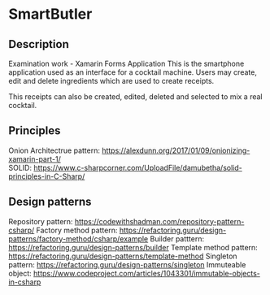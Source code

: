 # SmartButler

## Description

Examination work - Xamarin Forms Application
This is the smartphone application used as an interface for a cocktail machine. Users may create, edit and delete ingredients which are used to create receipts.

This receipts can also be created, edited, deleted and selected to mix a real cocktail.

## Principles 

Onion Architectrue pattern: https://alexdunn.org/2017/01/09/onionizing-xamarin-part-1/ <br/>
SOLID: https://www.c-sharpcorner.com/UploadFile/damubetha/solid-principles-in-C-Sharp/

## Design patterns 

Repository pattern: https://codewithshadman.com/repository-pattern-csharp/
Factory method pattern: https://refactoring.guru/design-patterns/factory-method/csharp/example
Builder patttern: https://refactoring.guru/design-patterns/builder
Template method pattern: https://refactoring.guru/design-patterns/template-method
Singleton pattern: https://refactoring.guru/design-patterns/singleton
Immuteable object: https://www.codeproject.com/articles/1043301/immutable-objects-in-csharp
